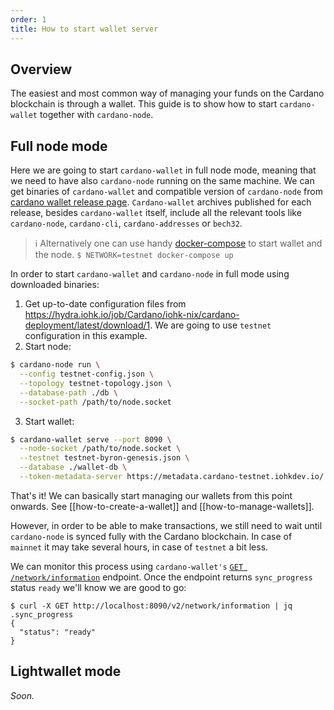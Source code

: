```yaml
---
order: 1
title: How to start wallet server
---
```


## Overview
The easiest and most common way of managing your funds on the Cardano blockchain is through a wallet. This guide is to show how to start `cardano-wallet` together with `cardano-node`.

## Full node mode

Here we are going to start `cardano-wallet` in full node mode, meaning that we need to have also `cardano-node` running on the same machine. We can get binaries of `cardano-wallet` and compatible version of `cardano-node` from [cardano wallet release page](https://github.com/input-output-hk/cardano-wallet/releases). `Cardano-wallet` archives published for each release, besides `cardano-wallet` itself, include all the relevant tools like `cardano-node`, `cardano-cli`, `cardano-addresses` or `bech32`.

> :information_source: Alternatively one can use handy [docker-compose](https://github.com/input-output-hk/cardano-wallet#getting-started) to start wallet and the node.
> `$ NETWORK=testnet docker-compose up`

In order to start `cardano-wallet` and `cardano-node` in full mode using downloaded binaries:
1. Get up-to-date configuration files from https://hydra.iohk.io/job/Cardano/iohk-nix/cardano-deployment/latest/download/1. We are going to use `testnet` configuration in this example.
2. Start node:
```bash
$ cardano-node run \
  --config testnet-config.json \
  --topology testnet-topology.json \
  --database-path ./db \
  --socket-path /path/to/node.socket
```
3. Start wallet:
```bash
$ cardano-wallet serve --port 8090 \
  --node-socket /path/to/node.socket \
  --testnet testnet-byron-genesis.json \
  --database ./wallet-db \
  --token-metadata-server https://metadata.cardano-testnet.iohkdev.io/
```
That's it! We can basically start managing our wallets from this point onwards. See [[how-to-create-a-wallet]] and [[how-to-manage-wallets]].

However, in order to be able to make transactions, we still need to wait until `cardano-node` is synced fully with the Cardano blockchain. In case of `mainnet` it may take several hours, in case of `testnet` a bit less.

We can monitor this process using `cardano-wallet's` [`GET /network/information`](https://input-output-hk.github.io/cardano-wallet/api/edge/#operation/getNetworkInformation) endpoint. Once the endpoint returns `sync_progress` status `ready` we'll know we are good to go:

```
$ curl -X GET http://localhost:8090/v2/network/information | jq .sync_progress
{
  "status": "ready"
}
```

## Lightwallet mode

_Soon._

